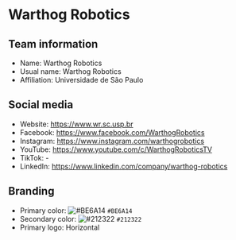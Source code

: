 # Warthog Robotics
## Team information
- Name: Warthog Robotics
- Usual name: Warthog Robotics
- Affiliation: Universidade de São Paulo

## Social media
- Website: https://www.wr.sc.usp.br
- Facebook: https://www.facebook.com/WarthogRobotics
- Instagram: https://www.instagram.com/warthogrobotics
- YouTube: https://www.youtube.com/c/WarthogRoboticsTV
- TikTok: -
- LinkedIn: https://www.linkedin.com/company/warthog-robotics

## Branding
- Primary color: ![#BE6A14](https://placehold.co/15x15/BE6A14/BE6A14.png) `#BE6A14`
- Secondary color: ![#212322](https://placehold.co/15x15/212322/212322.png) `#212322`
- Primary logo: Horizontal

